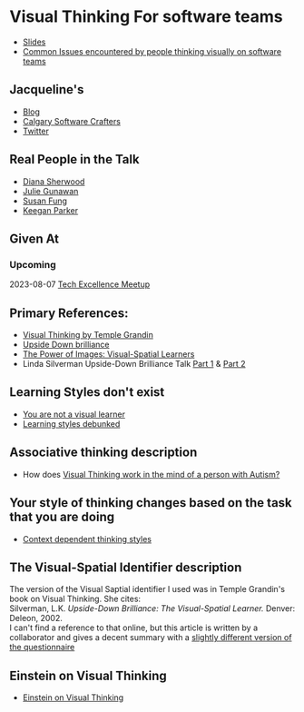 # Visual Thinking For software teams

* [Slides](https://github.com/jmasonlee/Talks/tree/master/Slides)
* [Common Issues encountered by people thinking visually on software teams](https://github.com/jmasonlee/Talks/blob/master/Notes/recommendations_for_visual_thinking.md)

## Jacqueline's<!-- include: jacqueline.md -->

* [Blog](http://jmasonlee.github.io/)
* [Calgary Software Crafters](https://www.meetup.com/Calgary-Software-Crafters/)
* [Twitter](https://twitter.com/jmasonlee)


<!-- endInclude -->

## Real People in the Talk

* [Diana Sherwood](https://www.linkedin.com/in/dianasherwood5000/)
* [Julie Gunawan](https://www.linkedin.com/in/julie-gunawan/)
* [Susan Fung](https://www.linkedin.com/in/susan-fung/)
* [Keegan Parker](https://www.linkedin.com/in/keeganparker/)

## Given At
### Upcoming
2023-08-07 [Tech Excellence Meetup](https://www.meetup.com/techexcellence/events/294944742/)

## Primary References:
- [Visual Thinking by Temple Grandin](https://www.penguinrandomhouse.com/books/673207/visual-thinking-by-temple-grandin/)
- [Upside Down brilliance](https://l-atent.be/wp-content/uploads/2020/12/Upside-Down-Brilliance-A4-pdf.pdf)
- [The Power of Images: Visual-Spatial Learners](https://citeseerx.ist.psu.edu/document?repid=rep1&type=pdf&doi=88142b4839b69727043fa944ec35ba7a950ad037)
- Linda Silverman Upside-Down Brilliance Talk [Part 1](https://youtu.be/2vwQyeV-LQ4) & [Part 2](https://youtu.be/YC5h080Mngk)

## Learning Styles don't exist
- [You are not a visual learner](https://www.youtube.com/watch?v=rhgwIhB58PA)
- [Learning styles debunked](https://www.psychologicalscience.org/journals/pspi/PSPI_9_3.pdf)

## Associative thinking description
- How does [Visual Thinking work in the mind of a person with Autism?](https://www.ncbi.nlm.nih.gov/pmc/articles/PMC2677580/)

## Your style of thinking changes based on the task that you are doing
- [Context dependent thinking styles](https://www.sciencedirect.com/science/article/abs/pii/S1053811917302379)

## The Visual-Spatial Identifier description
The version of the Visual Saptial identifier I used was in Temple Grandin's book on Visual Thinking. She cites:  
Silverman, L.K. _Upside-Down Brilliance: The Visual-Spatial Learner._ Denver: Deleon, 2002.  
I can't find a reference to that online, but this article is written by a collaborator and gives a decent summary with a [slightly different version of the questionnaire](
https://docplayer.net/21441570-Classroom-identification-of-visual-spatial-learners-steven-c-haas.html)

## Einstein on Visual Thinking
- [Einstein on Visual Thinking](https://www.visualscribing.com/blog/2019-11-11-einstein-on-visual-thinking)
